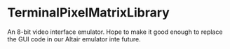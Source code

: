 # TerminalPixelMatrixLibrary
An 8-bit video interface emulator. Hope to make it good enough to replace the GUI code in our Altair emulator inte future.
